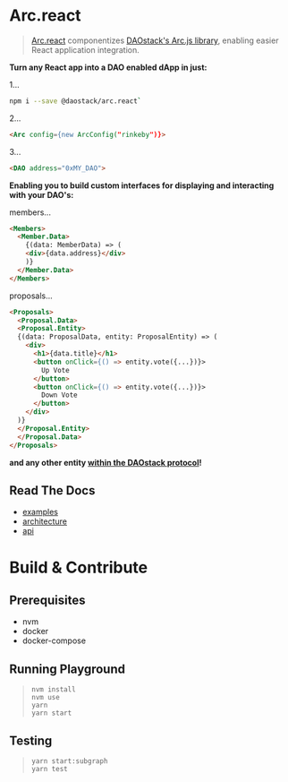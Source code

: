 # Arc.react

> [Arc.react](https://github.com/daostack/arc.react) componentizes [DAOstack's Arc.js library](https://github.com/daostack/arc.js), enabling easier React application integration.

**Turn any React app into a DAO enabled dApp in just:**

1...
```bash
npm i --save @daostack/arc.react`
```

2...
```html
<Arc config={new ArcConfig("rinkeby")}>
```

3...
```html
<DAO address="0xMY_DAO">
```

**Enabling you to build custom interfaces for displaying and interacting with your DAO's:**

members...
```html
<Members>
  <Member.Data>
    {(data: MemberData) => (
    <div>{data.address}</div>
    )}
  </Member.Data>
</Members>
```

proposals...

```html
<Proposals>
  <Proposal.Data>
  <Proposal.Entity>
  {(data: ProposalData, entity: ProposalEntity) => (
    <div>
      <h1>{data.title}</h1>
      <button onClick={() => entity.vote({...})}>
        Up Vote
      </button>
      <button onClick={() => entity.vote({...})}>
        Down Vote
      </button>
    </div>
  )}
  </Proposal.Entity>
  </Proposal.Data>
</Proposals>
```

**and any other entity [within the DAOstack protocol](./src/components)!**

## Read The Docs

- [examples](./documentation/examples.md)
- [architecture](./documentation/architecture.md)
- [api](./documentation/api.md)

# Build & Contribute

## Prerequisites

- nvm
- docker
- docker-compose

## Running Playground

> `nvm install`  
> `nvm use`  
> `yarn`  
> `yarn start`

## Testing

> `yarn start:subgraph`  
> `yarn test`
